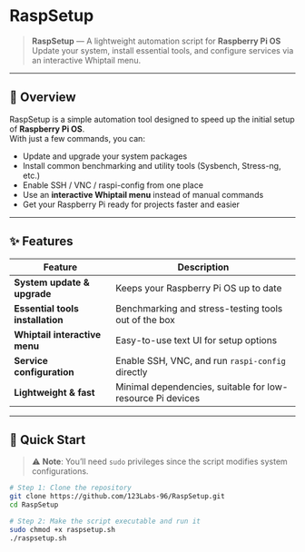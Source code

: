 # RaspSetup

> **RaspSetup** — A lightweight automation script for **Raspberry Pi OS**  
> Update your system, install essential tools, and configure services via an interactive Whiptail menu.

---

## 📌 Overview

RaspSetup is a simple automation tool designed to speed up the initial setup of **Raspberry Pi OS**.  
With just a few commands, you can:

- Update and upgrade your system packages  
- Install common benchmarking and utility tools (Sysbench, Stress-ng, etc.)  
- Enable SSH / VNC / raspi-config from one place  
- Use an **interactive Whiptail menu** instead of manual commands  
- Get your Raspberry Pi ready for projects faster and easier  

---

## ✨ Features

| Feature | Description |
|---------|-------------|
| **System update & upgrade** | Keeps your Raspberry Pi OS up to date |
| **Essential tools installation** | Benchmarking and stress-testing tools out of the box |
| **Whiptail interactive menu** | Easy-to-use text UI for setup options |
| **Service configuration** | Enable SSH, VNC, and run `raspi-config` directly |
| **Lightweight & fast** | Minimal dependencies, suitable for low-resource Pi devices |

---

## 🚀 Quick Start

> ⚠️ **Note**: You’ll need `sudo` privileges since the script modifies system configurations.

```bash
# Step 1: Clone the repository
git clone https://github.com/123Labs-96/RaspSetup.git
cd RaspSetup

# Step 2: Make the script executable and run it
sudo chmod +x raspsetup.sh
./raspsetup.sh
